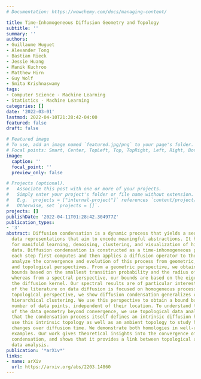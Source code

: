 ```yaml
---
# Documentation: https://wowchemy.com/docs/managing-content/

title: Time-Inhomogeneous Diffusion Geometry and Topology
subtitle: ''
summary: ''
authors:
- Guillaume Huguet
- Alexander Tong
- Bastian Rieck
- Jessie Huang
- Manik Kuchroo
- Matthew Hirn
- Guy Wolf
- Smita Krishnaswamy
tags:
- Computer Science - Machine Learning
- Statistics - Machine Learning
categories: []
date: '2022-03-01'
lastmod: 2022-04-10T21:28:42-04:00
featured: false
draft: false

# Featured image
# To use, add an image named `featured.jpg/png` to your page's folder.
# Focal points: Smart, Center, TopLeft, Top, TopRight, Left, Right, BottomLeft, Bottom, BottomRight.
image:
  caption: ''
  focal_point: ''
  preview_only: false

# Projects (optional).
#   Associate this post with one or more of your projects.
#   Simply enter your project's folder or file name without extension.
#   E.g. `projects = ["internal-project"]` references `content/project/deep-learning/index.md`.
#   Otherwise, set `projects = []`.
projects: []
publishDate: '2022-04-11T01:28:42.304977Z'
publication_types:
- '3'
abstract: Diffusion condensation is a dynamic process that yields a sequence of multiscale
  data representations that aim to encode meaningful abstractions. It has proven effective
  for manifold learning, denoising, clustering, and visualization of high-dimensional
  data. Diffusion condensation is constructed as a time-inhomogeneous process where
  each step first computes and then applies a diffusion operator to the data. We theoretically
  analyze the convergence and evolution of this process from geometric, spectral,
  and topological perspectives. From a geometric perspective, we obtain convergence
  bounds based on the smallest transition probability and the radius of the data,
  whereas from a spectral perspective, our bounds are based on the eigenspectrum of
  the diffusion kernel. Our spectral results are of particular interest since most
  of the literature on data diffusion is focused on homogeneous processes. From a
  topological perspective, we show diffusion condensation generalizes centroidbased
  hierarchical clustering. We use this perspective to obtain a bound based on the
  number of data points, independent of their location. To understand the evolution
  of the data geometry beyond convergence, we use topological data analysis. We show
  that the condensation process itself defines an intrinsic diffusion homology. We
  use this intrinsic topology as well as an ambient topology to study how the data
  changes over diffusion time. We demonstrate both homologies in well-understood toy
  examples. Our work gives theoretical insights into the convergence of diffusion
  condensation, and shows that it provides a link between topological and geometric
  data analysis.
publication: '*arXiv*'
links:
- name: arXiv
  url: https://arxiv.org/abs/2203.14860
---
```

